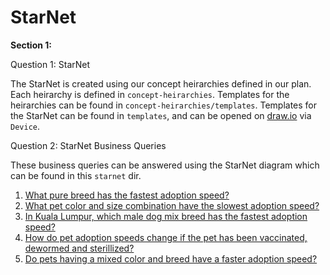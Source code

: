# StarNet

**Section 1:**

Question 1: StarNet

The StarNet is created using our concept heirarchies defined in our plan. Each heirarchy is defined in `concept-heirarchies`. Templates for the heirarchies can be found in `concept-heirarchies/templates`. Templates for the StarNet can be found in `templates`, and can be opened on [draw.io](https://www.draw.io) via `Device`.


Question 2: StarNet Business Queries

These business queries can be answered using the StarNet diagram which can be found in this `starnet` dir.

1. [What pure breed has the fastest adoption speed?]()
2. [What pet color and size combination have the slowest adoption speed?]()
3. [In Kuala Lumpur, which male dog mix breed has the fastest adoption speed?]()
4. [How do pet adoption speeds change if the pet has been vaccinated, dewormed and sterillized?]()
5. [Do pets having a mixed color and breed have a faster adoption speed?]()

